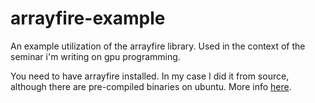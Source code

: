 # arrayfire-example
An example utilization of the arrayfire library. Used in the context of the seminar i'm writing on gpu programming.

You need to have arrayfire installed. In my case I did it from source, although there are
pre-compiled binaries on ubuntu. More info [here](http://arrayfire.org/docs/installing.htm).
